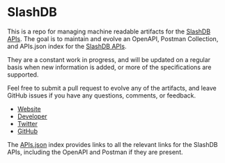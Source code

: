 # SlashDBThis is a repo for managing machine readable artifacts for the [SlashDB APIs](http://www.slashdb.com/). The goal is to maintain and evolve an OpenAPI, Postman Collection, and APIs.json index for the [SlashDB APIs](http://www.slashdb.com/).They are a constant work in progress, and will be updated on a regular basis when new information is added, or more of the specifications are supported.Feel free to submit a pull request to evolve any of the artifacts, and leave GitHub issues if you have any questions, comments, or feedback.- [Website](http://www.slashdb.com/)- [Developer](http://www.slashdb.com/)- [Twitter](http://twitter.com/slash_db)- [GitHub](https://github.com/SlashDB)The [APIs.json](https://github.com/api-evangelist/slashdb/blob/master/apis.json) index provides links to all the relevant links for the SlashDB APIs, including the OpenAPI and Postman if they are present.